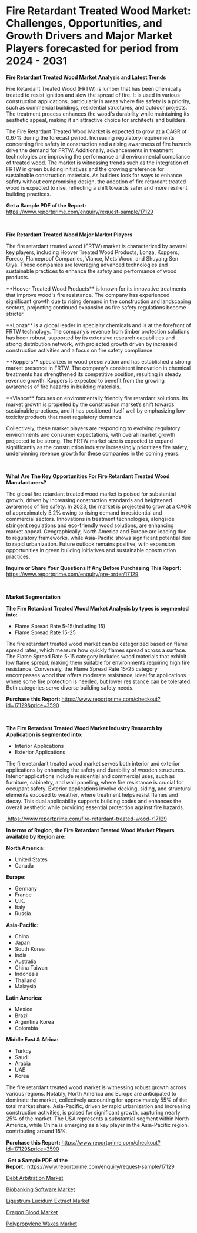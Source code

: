 <p><h1>Fire Retardant Treated Wood Market: Challenges, Opportunities, and Growth Drivers and Major Market Players forecasted for period from 2024 - 2031</h1></p><p><strong>Fire Retardant Treated Wood Market Analysis and Latest Trends</strong></p>
<p><p>Fire Retardant Treated Wood (FRTW) is lumber that has been chemically treated to resist ignition and slow the spread of fire. It is used in various construction applications, particularly in areas where fire safety is a priority, such as commercial buildings, residential structures, and outdoor projects. The treatment process enhances the wood's durability while maintaining its aesthetic appeal, making it an attractive choice for architects and builders.</p><p>The Fire Retardant Treated Wood Market is expected to grow at a CAGR of 0.67% during the forecast period. Increasing regulatory requirements concerning fire safety in construction and a rising awareness of fire hazards drive the demand for FRTW. Additionally, advancements in treatment technologies are improving the performance and environmental compliance of treated wood. The market is witnessing trends such as the integration of FRTW in green building initiatives and the growing preference for sustainable construction materials. As builders look for ways to enhance safety without compromising design, the adoption of fire retardant treated wood is expected to rise, reflecting a shift towards safer and more resilient building practices.</p></p>
<p><strong>Get a Sample PDF of the Report:&nbsp;</strong> <a href="https://www.reportprime.com/enquiry/request-sample/17129?utm_campaign=1110&utm_medium=2&utm_source=Github&utm_content=ia&utm_term=24112024&utm_id=fire-retardant-treated-wood">https://www.reportprime.com/enquiry/request-sample/17129</a></p>
<p>&nbsp;</p>
<p><strong>Fire Retardant Treated Wood Major Market Players</strong></p>
<p><p>The fire retardant treated wood (FRTW) market is characterized by several key players, including Hoover Treated Wood Products, Lonza, Koppers, Foreco, Flameproof Companies, Viance, Mets Wood, and Shuyang Sen Qiya. These companies are leveraging advanced technologies and sustainable practices to enhance the safety and performance of wood products.</p><p>**Hoover Treated Wood Products** is known for its innovative treatments that improve wood's fire resistance. The company has experienced significant growth due to rising demand in the construction and landscaping sectors, projecting continued expansion as fire safety regulations become stricter.</p><p>**Lonza** is a global leader in specialty chemicals and is at the forefront of FRTW technology. The company’s revenue from timber protection solutions has been robust, supported by its extensive research capabilities and strong distribution network, with projected growth driven by increased construction activities and a focus on fire safety compliance.</p><p>**Koppers** specializes in wood preservation and has established a strong market presence in FRTW. The company’s consistent innovation in chemical treatments has strengthened its competitive position, resulting in steady revenue growth. Koppers is expected to benefit from the growing awareness of fire hazards in building materials.</p><p>**Viance** focuses on environmentally friendly fire retardant solutions. Its market growth is propelled by the construction market’s shift towards sustainable practices, and it has positioned itself well by emphasizing low-toxicity products that meet regulatory demands.</p><p>Collectively, these market players are responding to evolving regulatory environments and consumer expectations, with overall market growth projected to be strong. The FRTW market size is expected to expand significantly as the construction industry increasingly prioritizes fire safety, underpinning revenue growth for these companies in the coming years.</p></p>
<p>&nbsp;</p>
<p><strong>What Are The Key Opportunities For Fire Retardant Treated Wood Manufacturers?</strong></p>
<p><p>The global fire retardant treated wood market is poised for substantial growth, driven by increasing construction standards and heightened awareness of fire safety. In 2023, the market is projected to grow at a CAGR of approximately 5.2% owing to rising demand in residential and commercial sectors. Innovations in treatment technologies, alongside stringent regulations and eco-friendly wood solutions, are enhancing market appeal. Geographically, North America and Europe are leading due to regulatory frameworks, while Asia-Pacific shows significant potential due to rapid urbanization. Future outlook remains positive, with expansion opportunities in green building initiatives and sustainable construction practices.</p></p>
<p><strong>Inquire or Share Your Questions If Any Before Purchasing This Report:</strong> <a href="https://www.reportprime.com/enquiry/pre-order/17129?utm_campaign=1110&utm_medium=2&utm_source=Github&utm_content=ia&utm_term=24112024&utm_id=fire-retardant-treated-wood">https://www.reportprime.com/enquiry/pre-order/17129</a></p>
<p>&nbsp;</p>
<p><strong>Market Segmentation</strong></p>
<p><strong>The Fire Retardant Treated Wood Market Analysis by types is segmented into:</strong></p>
<p><ul><li>Flame Spread Rate 5-15(Including 15)</li><li>Flame Spread Rate 15-25</li></ul></p>
<p><p>The fire retardant treated wood market can be categorized based on flame spread rates, which measure how quickly flames spread across a surface. The Flame Spread Rate 5-15 category includes wood materials that exhibit low flame spread, making them suitable for environments requiring high fire resistance. Conversely, the Flame Spread Rate 15-25 category encompasses wood that offers moderate resistance, ideal for applications where some fire protection is needed, but lower resistance can be tolerated. Both categories serve diverse building safety needs.</p></p>
<p><strong>Purchase this Report:&nbsp;</strong><a href="https://www.reportprime.com/checkout?id=17129&price=3590&utm_campaign=1110&utm_medium=2&utm_source=Github&utm_content=ia&utm_term=24112024&utm_id=fire-retardant-treated-wood">https://www.reportprime.com/checkout?id=17129&price=3590</a></p>
<p>&nbsp;</p>
<p><strong>The Fire Retardant Treated Wood Market Industry Research by Application is segmented into:</strong></p>
<p><ul><li>Interior Applications</li><li>Exterior Applications</li></ul></p>
<p><p>The fire retardant treated wood market serves both interior and exterior applications by enhancing the safety and durability of wooden structures. Interior applications include residential and commercial uses, such as furniture, cabinetry, and wall paneling, where fire resistance is crucial for occupant safety. Exterior applications involve decking, siding, and structural elements exposed to weather, where treatment helps resist flames and decay. This dual applicability supports building codes and enhances the overall aesthetic while providing essential protection against fire hazards.</p></p>
<p><a href="https://www.reportprime.com/fire-retardant-treated-wood-r17129?utm_campaign=1110&utm_medium=2&utm_source=Github&utm_content=ia&utm_term=24112024&utm_id=fire-retardant-treated-wood">&nbsp;https://www.reportprime.com/fire-retardant-treated-wood-r17129</a></p>
<p><strong>In terms of Region, the Fire Retardant Treated Wood Market Players available by Region are:</strong></p>
<p>
    <p> <strong> North America: </strong>
        <ul>
            <li>United States</li>
            <li>Canada</li>
        </ul>
        </p> 
    <p> <strong> Europe: </strong>
        <ul>
            <li>Germany</li>
            <li>France</li>
            <li>U.K.</li>
            <li>Italy</li>
            <li>Russia</li>
        </ul>
        </p> 
    <p> <strong> Asia-Pacific: </strong>
        <ul>
            <li>China</li>
            <li>Japan</li>
            <li>South Korea</li>
            <li>India</li>
            <li>Australia</li>
            <li>China Taiwan</li>
            <li>Indonesia</li>
            <li>Thailand</li>
            <li>Malaysia</li>
        </ul>
        </p> 
    <p> <strong> Latin America: </strong>
        <ul>
            <li>Mexico</li>
            <li>Brazil</li>
            <li>Argentina Korea</li>
            <li>Colombia</li>
        </ul>
        </p> 
    <p> <strong> Middle East & Africa: </strong>
        <ul>
            <li>Turkey</li>
            <li>Saudi</li>
            <li>Arabia</li>
            <li>UAE</li>
            <li>Korea</li>
        </ul>
    </p>
    </p>
<p><p>The fire retardant treated wood market is witnessing robust growth across various regions. Notably, North America and Europe are anticipated to dominate the market, collectively accounting for approximately 55% of the total market share. Asia-Pacific, driven by rapid urbanization and increasing construction activities, is poised for significant growth, capturing nearly 25% of the market. The USA represents a substantial segment within North America, while China is emerging as a key player in the Asia-Pacific region, contributing around 15%.</p></p>
<p><strong>Purchase this Report: </strong><a href="https://www.reportprime.com/checkout?id=17129&price=3590&utm_campaign=1110&utm_medium=2&utm_source=Github&utm_content=ia&utm_term=24112024&utm_id=fire-retardant-treated-wood">https://www.reportprime.com/checkout?id=17129&price=3590</a></p>
<p>&nbsp;<strong>Get a Sample PDF of the Report:&nbsp;&nbsp;</strong><a href="https://www.reportprime.com/enquiry/request-sample/17129?utm_campaign=1110&utm_medium=2&utm_source=Github&utm_content=ia&utm_term=24112024&utm_id=fire-retardant-treated-wood">https://www.reportprime.com/enquiry/request-sample/17129</a></p>
<p><strong></strong></p>
<p><p><a href="https://issuu.com/reportprime-2/docs/debt-arbitration-market-size-2030.p_fa544d8de3beec?utm_campaign=1110&utm_medium=2&utm_source=Github&utm_content=ia&utm_term=24112024&utm_id=fire-retardant-treated-wood">Debt Arbitration Market</a></p><p><a href="https://issuu.com/reportprime-2/docs/biobanking-software-market-size-203_9022df18df868a?utm_campaign=1110&utm_medium=2&utm_source=Github&utm_content=ia&utm_term=24112024&utm_id=fire-retardant-treated-wood">Biobanking Software Market</a></p><p><a href="https://www.linkedin.com/pulse/global-ligustrum-lucidum-extract-market-exploring-share-dwnve?utm_campaign=1110&utm_medium=2&utm_source=Github&utm_content=ia&utm_term=24112024&utm_id=fire-retardant-treated-wood">Ligustrum Lucidum Extract Market</a></p><p><a href="https://www.linkedin.com/pulse/pioneering-growth-analyzing-global-dragon-blood-market-dynamics-jfwee?utm_campaign=1110&utm_medium=2&utm_source=Github&utm_content=ia&utm_term=24112024&utm_id=fire-retardant-treated-wood">Dragon Blood Market</a></p><p><a href="https://github.com/WillieWoodard/Market-Research-Report-List-7/blob/main/polypropylene-waxes-market.md?utm_campaign=1110&utm_medium=2&utm_source=Github&utm_content=ia&utm_term=24112024&utm_id=fire-retardant-treated-wood">Polypropylene Waxes Market</a></p></p>